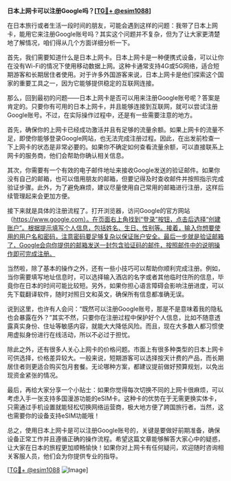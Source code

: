 **日本上网卡可以注册Google吗？[[TG💪+ @esim1088](https://t.me/s/esim1088)]**

在日本旅行或者生活一段时间的朋友，可能会遇到这样的问题：我带了日本上网卡，能用它来注册Google账号吗？其实这个问题并不复杂，但为了让大家更清楚地了解情况，咱们得从几个方面详细分析一下。

首先，我们需要知道什么是日本上网卡。日本上网卡是一种便携式设备，可以让你在没有Wi-Fi的情况下使用移动数据上网。这种卡通常支持4G或5G网络，适合短期游客和长期居住者使用。对于许多外国游客来说，日本上网卡是他们探索这个国家的重要工具之一，因为它能够提供稳定的互联网连接。

那么，回到最初的问题——日本上网卡是否可以用来注册Google账号呢？答案是肯定的。只要你有可用的日本上网卡，并且能够连接到互联网，就可以尝试注册Google账号。不过，在实际操作过程中，还是有一些需要注意的地方。

首先，确保你的上网卡已经成功激活并且有足够的流量余额。如果上网卡的流量不足，即使你能够登录Google网站，也无法完成注册过程。因此，在出发前检查一下上网卡的状态是非常必要的。如果你不确定如何查看流量余额，可以直接联系上网卡的服务商，他们会帮助你确认相关信息。

其次，你需要有一个有效的电子邮件地址来接收Google发送的验证邮件。如果你没有自己的邮箱，也可以借用朋友的邮箱，但要记得及时查收邮件并按照指示完成验证步骤。此外，为了避免麻烦，建议尽量使用自己常用的邮箱进行注册，这样后续管理起来会更加方便。

接下来就是具体的注册流程了。打开浏览器，访问Google的官方网站（https://www.google.com）。在页面右上角找到“登录”按钮，点击后选择“创建账户”。根据提示填写个人信息，包括姓名、生日、性别等。接着，输入你想要使用的用户名和密码，注意密码要足够复杂以保证账户安全。最后一步就是验证邮箱了，Google会向你提供的邮箱发送一封包含验证码的邮件，按照邮件中的说明操作即可完成注册。

当然啦，除了基本的操作之外，还有一些小技巧可以帮助你顺利完成注册。例如，当你需要填写地址信息时，可以选择输入酒店的名字或者其他临时住所的信息，毕竟你在日本的时间可能比较短。另外，如果你担心语言障碍会影响注册进度，可以先下载翻译软件，随时对照日文和英文，确保所有信息都准确无误。

说到这里，也许有人会问：“既然可以注册Google账号，那是不是意味着我的隐私也会暴露在外？”其实不然，只要你在注册过程中保护好个人信息，比如不随意透露真实身份、住址等敏感内容，就能大大降低风险。而且，现在大多数人都习惯使用虚拟身份进行在线活动，所以不必过于担忧。

除此之外，还有很多人关心上网卡的价格问题。市面上有很多种类型的日本上网卡可供选择，价格差异较大。一般来说，短期游客可以选择按天计费的产品，而长期居住者则更适合购买包月套餐。无论哪种方案，都建议提前做好预算规划，以免出现资金紧张的情况。

最后，再给大家分享一个小贴士：如果你觉得每次切换不同的上网卡很麻烦，可以考虑入手一张支持多国漫游功能的eSIM卡。这种卡的优势在于无需更换实体卡，只需通过手机设置就能轻松切换网络运营商，极大地方便了跨国旅行者。当然，这也需要你的设备支持eSIM功能哦！

总之，使用日本上网卡是可以注册Google账号的，关键是要做好前期准备，确保设备正常工作并且遵循正确的操作流程。希望这篇文章能够解答大家心中的疑惑，让大家在日本的旅程更加顺畅愉快！如果你对上网卡有任何疑问，欢迎随时咨询相关客服人员，他们会为你提供专业的指导。

[[TG💪+ @esim1088](https://t.me/s/esim1088) ![Image](https://i.postimg.cc/4NQfJmqS/Snipaste-2025-05-13-00-14-12.png)]